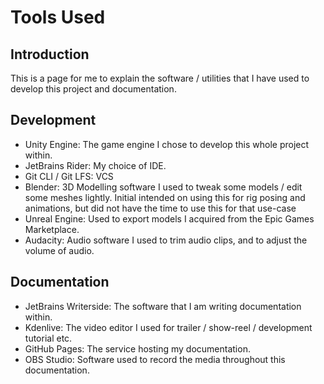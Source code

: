 # Tools Used

## Introduction

This is a page for me to explain the software / utilities that I have used to develop this project and documentation.

## Development

- Unity Engine: The game engine I chose to develop this whole project within.
- JetBrains Rider: My choice of IDE.
- Git CLI / Git LFS: VCS
- Blender: 3D Modelling software I used to tweak some models / edit some meshes lightly. Initial intended on using this for rig posing and animations, but did not have the time to use this for that use-case
- Unreal Engine: Used to export models I acquired from the Epic Games Marketplace. 
- Audacity: Audio software I used to trim audio clips, and to adjust the volume of audio.

## Documentation

- JetBrains Writerside: The software that I am writing documentation within.
- Kdenlive: The video editor I used for trailer / show-reel / development tutorial etc.
- GitHub Pages: The service hosting my documentation.
- OBS Studio: Software used to record the media throughout this documentation.
